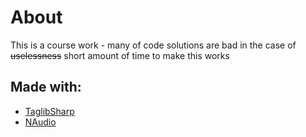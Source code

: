 # About
This is a course work - many of code solutions are bad in the case of ~~uselessness~~ short amount of time to make this works
## Made with:
- [TaglibSharp](https://github.com/mono/taglib-sharp)
- [NAudio](https://github.com/naudio/NAudio)
